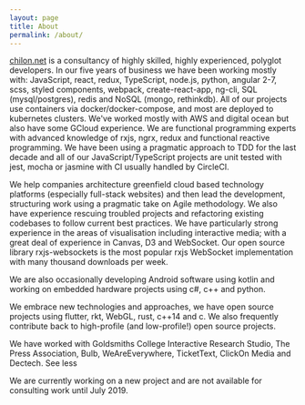 ```yaml
---
layout: page
title: About
permalink: /about/
---
```


[chilon.net](http://chilon.net) is a consultancy of highly skilled, highly experienced, polyglot developers. In our five years of business we have been working mostly with: JavaScript, react, redux, TypeScript, node.js, python, angular 2-7, scss, styled components, webpack, create-react-app, ng-cli, SQL (mysql/postgres), redis and NoSQL (mongo, rethinkdb). All of our projects use containers via docker/docker-compose, and most are deployed to kubernetes clusters. We've worked mostly with AWS and digital ocean but also have some GCloud experience. We are functional programming experts with advanced knowledge of rxjs, ngrx, redux and functional reactive programming. We have been using a pragmatic approach to TDD for the last decade and all of our JavaScript/TypeScript projects are unit tested with jest, mocha or jasmine with CI usually handled by CircleCI.

We help companies architecture greenfield cloud based technology platforms (especially full-stack websites) and then lead the development, structuring work using a pragmatic take on Agile methodology. We also have experience rescuing troubled projects and refactoring existing codebases to follow current best practices. We have particularly strong experience in the areas of visualisation including interactive media; with a great deal of experience in Canvas, D3 and WebSocket. Our open source library rxjs-websockets is the most popular rxjs WebSocket implementation with many thousand downloads per week.

We are also occasionally developing Android software using kotlin and working on embedded hardware projects using c#, c++ and python.

We embrace new technologies and approaches, we have open source projects using flutter, rkt, WebGL, rust, c++14 and c. We also frequently contribute back to high-profile (and low-profile!) open source projects.

We have worked with Goldsmiths College Interactive Research Studio, The Press Association, Bulb, WeAreEverywhere, TicketText, ClickOn Media and Dectech. See less

We are currently working on a new project and are not available for consulting work until July 2019.
